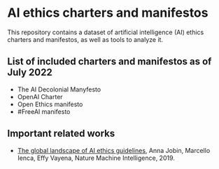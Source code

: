 # AI ethics charters and manifestos

This repository contains a dataset of artificial intelligence (AI) ethics charters and manifestos, as well as tools to analyze it.


## List of included charters and manifestos as of July 2022

- The AI Decolonial Manyfesto
- OpenAI Charter
- Open Ethics manifesto 
- #FreeAI manifesto

## Important related works

- [The global landscape of AI ethics guidelines](https://www.nature.com/articles/s42256-019-0088-2), Anna Jobin, Marcello Ienca, Effy Vayena, Nature Machine Intelligence, 2019.

